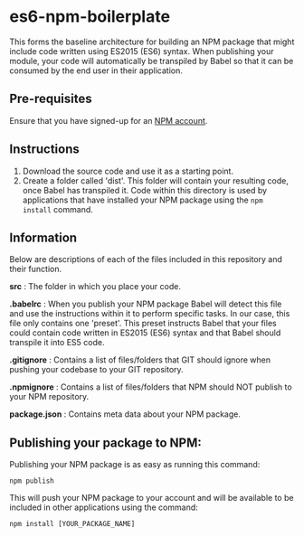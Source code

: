 # es6-npm-boilerplate

This forms the baseline architecture for building an NPM package that might include code written using ES2015 (ES6) syntax. When publishing your module, your code will automatically be transpiled by Babel so that it can be consumed by the end user in their application.

## Pre-requisites
Ensure that you have signed-up for an [NPM account](https://www.npmjs.com/).

## Instructions

 1. Download the source code and use it as a starting point. 
 2. Create a folder called 'dist'. This folder will contain your resulting code, once Babel has transpiled it. Code within this directory is used by applications that have installed your NPM package using the ```npm install``` command.

## Information
Below are descriptions of each of the files included in this repository and their function.

**src** : The folder in which you place your code.

**.babelrc** : When you publish your NPM package Babel will detect this file and use the instructions within it to perform specific tasks. In our case, this file only contains one 'preset'. This preset instructs Babel that your files could contain code written in ES2015 (ES6) syntax and that Babel should transpile it into ES5 code.

**.gitignore** : Contains a list of files/folders that GIT should ignore when pushing your codebase to your GIT repository.

**.npmignore** : Contains a list of files/folders that NPM should NOT publish to your NPM repository.

**package.json** : Contains meta data about your NPM package.

## Publishing your package to NPM:
Publishing your NPM package is as easy as running this command:

    npm publish

This will push your NPM package to your account and will be available to be included in other applications using the command:

    npm install [YOUR_PACKAGE_NAME]
